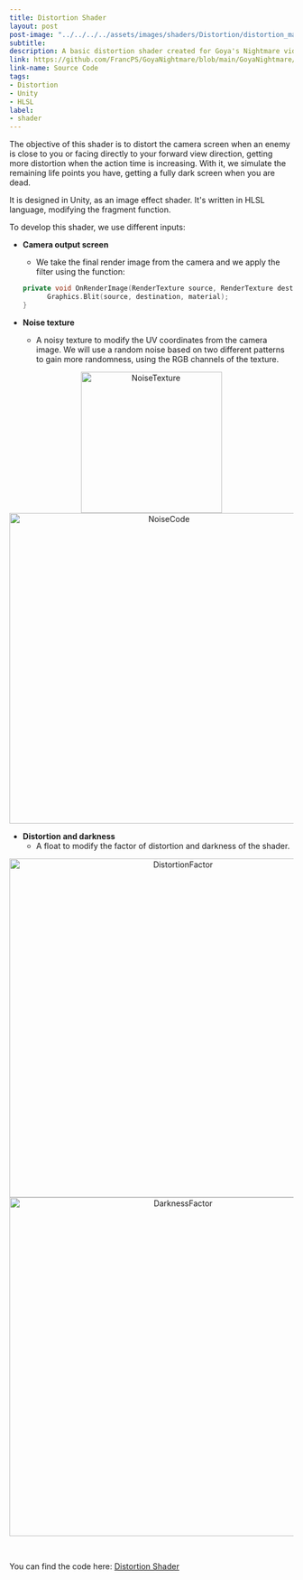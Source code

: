 ```yaml
---
title: Distortion Shader
layout: post
post-image: "../../../../assets/images/shaders/Distortion/distortion_main.gif"
subtitle: 
description: A basic distortion shader created for Goya's Nightmare videogame
link: https://github.com/FrancPS/GoyaNightmare/blob/main/GoyaNightmare/Assets/Shaders/S_PostProcess.shader
link-name: Source Code
tags:
- Distortion
- Unity
- HLSL
label:
- shader
---
```



The objective of this shader is to distort the camera screen when an enemy is close to you or facing directly to your forward view direction, getting more distortion when the action time is increasing. 
With it, we simulate the remaining life points you have, getting a fully dark screen when you are dead.

It is designed in Unity, as an image effect shader. It's written in HLSL language, modifying the fragment function.

To develop this shader, we use different inputs:
* **Camera output screen**<br/>
  * We take the final render image from the camera and we apply the filter using the function:<br/>

  ```cpp  
  private void OnRenderImage(RenderTexture source, RenderTexture destination) { 
        Graphics.Blit(source, destination, material);
  }
  ```      
* **Noise texture**<br/>
  * A noisy texture to modify the UV coordinates from the camera image. We will use a random noise based on two different patterns to gain more randomness, using the RGB channels of the texture. 
<p align="center">
  <img src="../../../../assets/images/shaders/Distortion/noise_texture.gif" alt="NoiseTexture" width="250"/>
  <img src="../../../../assets/images/shaders/Distortion/noise_code.png" alt="NoiseCode" width="550"/>
</p>

* **Distortion and darkness**<br/>
  * A float to modify the factor of distortion and darkness of the shader.

<p align="center">
  <img src="../../../../assets/images/shaders/Distortion/distortion_factor.gif" alt="DistortionFactor" width="600"/>
  <img src="../../../../assets/images/shaders/Distortion/darkness_factor.gif" alt="DarknessFactor" width="600"/>
</p>

<br/>

You can find the code here: <a href="https://github.com/FrancPS/GoyaNightmare/blob/main/GoyaNightmare/Assets/Shaders/S_PostProcess.shader" target="_blank">Distortion Shader</a>
